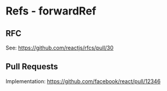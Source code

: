 # Refs - forwardRef

## RFC

See:
https://github.com/reactjs/rfcs/pull/30

## Pull Requests

Implementation:
https://github.com/facebook/react/pull/12346
